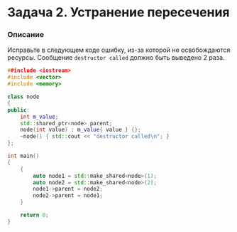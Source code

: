 # Задача 2. Устранение пересечения

### Описание
Исправьте в следующем коде ошибку, из-за которой не освобождаются ресурсы.
Сообщение `destructor called` должно быть выведено 2 раза.

``` C++
##include <iostream>
#include <vector>
#include <memory>

class node
{
public:
    int m_value;
    std::shared_ptr<node> parent;
    node(int value) : m_value{ value } {};
    ~node() { std::cout << "destructor called\n"; }
};

int main()
{
    {
        auto node1 = std::make_shared<node>(1);
        auto node2 = std::make_shared<node>(2);
        node1->parent = node2;
        node2->parent = node1;
    }

    return 0;
}

```